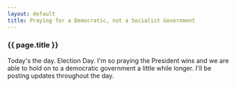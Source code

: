 ```yaml
---
layout: default
title: Praying for a Democratic, not a Socialist Government
---
```


### {{ page.title }}
Today's the day.  Election Day.  I'm so praying the President wins and we are able to hold on to a democratic government a little while longer.  I'll be posting updates throughout the day.
